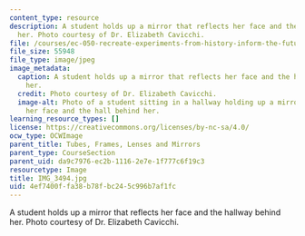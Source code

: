 ```yaml
---
content_type: resource
description: A student holds up a mirror that reflects her face and the hallway behind
  her. Photo courtesy of Dr. Elizabeth Cavicchi.
file: /courses/ec-050-recreate-experiments-from-history-inform-the-future-from-the-past-galileo-january-iap-2010/4ef7400ffa38b78fbc245c996b7af1fc_IMG_3494.jpg
file_size: 55948
file_type: image/jpeg
image_metadata:
  caption: A student holds up a mirror that reflects her face and the hallway behind
    her.
  credit: Photo courtesy of Dr. Elizabeth Cavicchi.
  image-alt: Photo of a student sitting in a hallway holding up a mirror that reflects
    her face and the hall behind her.
learning_resource_types: []
license: https://creativecommons.org/licenses/by-nc-sa/4.0/
ocw_type: OCWImage
parent_title: Tubes, Frames, Lenses and Mirrors
parent_type: CourseSection
parent_uid: da9c7976-ec2b-1116-2e7e-1f777c6f19c3
resourcetype: Image
title: IMG_3494.jpg
uid: 4ef7400f-fa38-b78f-bc24-5c996b7af1fc
---
```

A student holds up a mirror that reflects her face and the hallway behind her. Photo courtesy of Dr. Elizabeth Cavicchi.